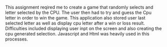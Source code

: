 This assignment reqired me to create a game that randomly selects and letter selected by the CPU.
The user then had to try and guess the Cpu letter in order to win the game.
This application also stored user last selected letter as well as display cpu letter after a win or loss result.
Difficulties included displaying user inpt on the screen and also creating the cpu generated selection.
Javascript and Html was heavily used in this processes.

